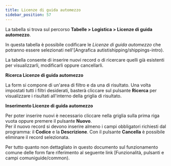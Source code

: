 ```yaml
---
title: Licenze di guida automezzo
sidebar_position: 57
---
```


La tabella si trova sul percorso **Tabelle > Logistica > Licenze di guida automezzo**.

In questa tabella è possibile codificare le *Licenze di guida automezzo* che potranno essere selezionati nell'[Angrafica autistishipping/shippings-intro).

La tabella consente di inserire nuovi record o di ricercare quelli già esistenti per visualizzarli, modificarli oppure cancellarli.

**Ricerca Licenze di guida automezzo**

La form si compone di un'area di filtro e da una di risultato. Una volta impostati tutti i filtri desiderati, basterà cliccare sul pulsante **Ricerca** per visualizzare i risultati all'interno della griglia di risultato.

**Inserimento Licenze di guida automezzo**

Per poter inserire nuovi è necessario cliccare nella griglia sulla prima riga vuota oppure premere il pulsante **Nuovo**.     
Per il nuovo record si devono inserire almeno i campi obbligatori richiesti dal programma: il **Codice** e la **Descrizione**.
Con il pulsante **Cancella** è possibile eliminare il record selezionata.

Per tutto quanto non dettagliato in questo documento sul funzionamento comune delle form fare riferimento al seguente link [Funzionalità, pulsanti e campi comuniguide/common).